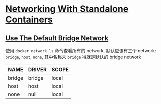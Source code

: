 # [Networking With Standalone Containers](https://docs.docker.com/network/network-tutorial-standalone/)

## [Use The Default Bridge Network](https://docs.docker.com/network/network-tutorial-standalone/#use-the-default-bridge-network)

使用 `docker network ls` 命令查看所有的 network, 默认应该有三个 network: `bridge`, `host`, `none`, 其中名称未 `bridge` 得就是默认的 bridge network

| NAME   | DRIVER | SCOPE |
| ------ | ------ | ----- |
| bridge | bridge | local |
| host   | host   | local |
| none   | null   | local |
